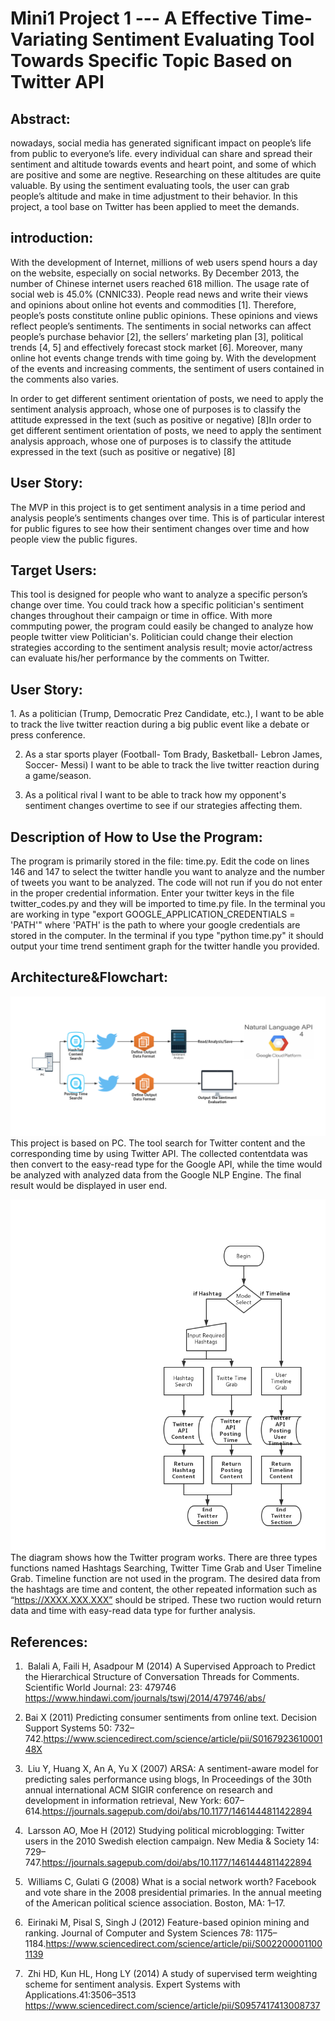 # Mini1 Project 1 --- A Effective Time-Variating Sentiment Evaluating Tool Towards Specific Topic Based on Twitter API

<h2>Abstract:</h2>
nowadays, social media has generated significant impact on people’s life from public to everyone’s life. 	every individual can share and spread their sentiment and altitude towards events and heart point, and some of which are positive and some are negtive. Researching on these altitudes are quite valuable.  By using the sentiment evaluating tools, the user can grab people’s altitude and make in time adjustment to their behavior. In this project, a tool base on Twitter has been applied to meet the demands. 


<h2>introduction:</h2>
With the development of Internet, millions of web users spend hours a day on the website, especially on social networks. By December 2013, the number of Chinese internet users reached 618 million. The usage rate of social web is 45.0% (CNNIC33). People read news and write their views and opinions about online hot events and commodities [1]. Therefore, people’s posts constitute online public opinions. These opinions and views reflect people’s sentiments. The sentiments in social networks can affect people’s purchase behavior [2], the sellers’ marketing plan [3], political trends [4, 5] and effectively forecast stock market [6]. Moreover, many online hot events change trends with time going by. With the development of the events and increasing comments, the sentiment of users contained in the comments also varies.

In order to get different sentiment orientation of posts, we need to apply the sentiment analysis approach, whose one of purposes is to classify the attitude expressed in the text (such as positive or negative) [8]In order to get different sentiment orientation of posts, we need to apply the sentiment analysis approach, whose one of purposes is to classify the attitude expressed in the text (such as positive or negative) [8]

<h2>User Story:</h2>
The MVP in this project is to get sentiment analysis in a time period and analysis people’s sentiments changes over time. This is of particular interest for public figures to see how their sentiment changes over time and how people view the public figures.

<h2>Target Users:</h2>
This tool is designed for people who want to analyze a specific person’s change over time. You could track how a specific politician's sentiment changes throughout their campaign or time in office. With more commputing power, the program could easily be changed to analyze how people twitter view Politician's. Politician could change their election strategies according to the sentiment analysis result; movie actor/actress can evaluate his/her performance by the comments on Twitter. 

<h2>User Story:</h2>
 1. As a politician (Trump, Democratic Prez Candidate, etc.), I want to be able to track the live twitter reaction during a big public event like a debate or press conference.  
 
 2. As a star sports player (Football- Tom Brady, Basketball- Lebron James, Soccer- Messi) I want to be able to track the live twitter reaction during a game/season.
 
 3. As a political rival I want to be able to track how my opponent's sentiment changes overtime to see if our strategies affecting them. 
 
<h2>Description of How to Use the Program:</h2>

The program is primarily stored in the file: time.py. Edit the code on lines 146 and 147 to select the twitter handle you want to analyze and the number of tweets you want to be analyzed. The code will not run if you do not enter in the proper credential information. Enter your twitter keys in the file twitter_codes.py and they will be imported to time.py file. In the terminal you are working in type "export GOOGLE_APPLICATION_CREDENTIALS = 'PATH'" where 'PATH' is the path to where your google credentials are stored in the computer. In the terminal if you type "python time.py" it should output your time trend sentiment graph for the twitter handle you provided.

<h2>Architecture&Flowchart:</h2>
 


![image](https://github.com/mbu54/mini1/blob/master/IMG/Architecture.jpg) 
This project is based on PC. The tool search for Twitter content and the corresponding	time by using Twitter API. The collected contentdata was then convert to the easy-read type for the Google API, while the time would be analyzed with analyzed data from the Google NLP Engine. The final result would be displayed in user end.

![image](https://github.com/mbu54/mini1/blob/master/IMG/EC601_py.jpg)
The diagram shows how the Twitter program works. There are three types functions named Hashtags Searching,  Twitter Time Grab and User Timeline Grab. Timeline function are not used in the program. The desired data from the hashtags are time and content, the other repeated information such as “https://XXXX.XXX.XXX” should be striped. These two ruction would return data and time with easy-read data type for further analysis.


 
  
<h2>References:</h2>

1.  Balali A, Faili H, Asadpour M (2014) A Supervised Approach to Predict the Hierarchical Structure of Conversation Threads for Comments. Scientific World Journal: 23: 479746  https://www.hindawi.com/journals/tswj/2014/479746/abs/  
2. Bai X (2011) Predicting consumer sentiments from online text. Decision Support Systems 50: 732–742.https://www.sciencedirect.com/science/article/pii/S016792361000148X 
3.  Liu Y, Huang X, An A, Yu X (2007) ARSA: A sentiment-aware model for predicting sales performance using blogs, In Proceedings of the 30th annual international ACM SIGIR conference on research and development in information retrieval, New York: 607–614.https://journals.sagepub.com/doi/abs/10.1177/1461444811422894 
4.  Larsson AO, Moe H (2012) Studying political microblogging: Twitter users in the 2010 Swedish election campaign. New Media & Society 14: 729–747.https://journals.sagepub.com/doi/abs/10.1177/1461444811422894 
5.  Williams C, Gulati G (2008) What is a social network worth? Facebook and vote share in the 2008 presidential primaries. In the annual meeting of the American political science association. Boston, MA: 1–17. 	
6.  Eirinaki M, Pisal S, Singh J (2012) Feature-based opinion mining and ranking. Journal of Computer and System Sciences 78: 1175–1184.https://www.sciencedirect.com/science/article/pii/S0022000011001139 

7.  Zhi HD, Kun HL, Hong LY (2014) A study of supervised term weighting scheme for sentiment analysis. Expert Systems with Applications.41:3506–3513 https://www.sciencedirect.com/science/article/pii/S0957417413008737



			
      
 
   
   

